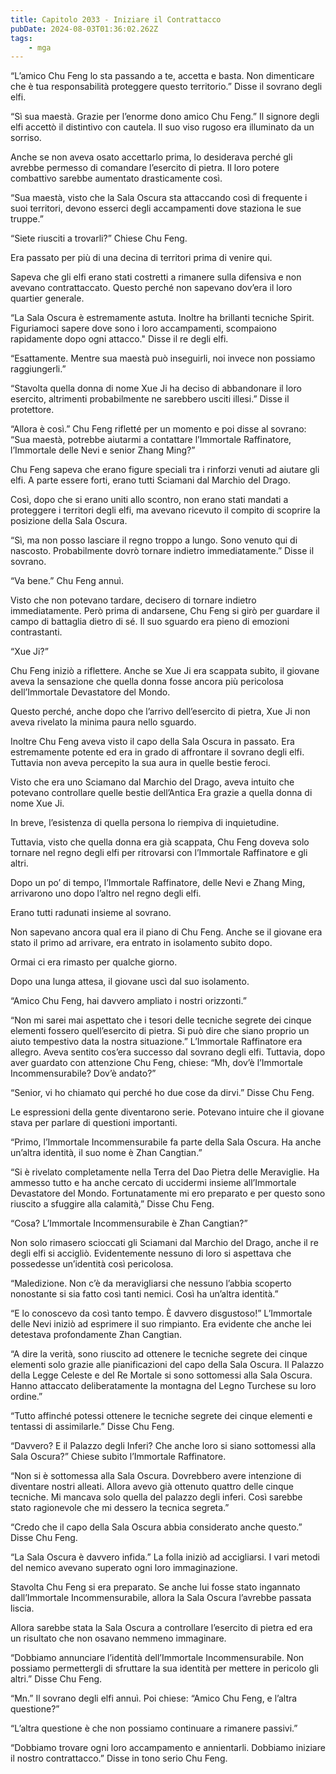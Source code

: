 ```yaml
---
title: Capitolo 2033 - Iniziare il Contrattacco
pubDate: 2024-08-03T01:36:02.262Z
tags:
    - mga
---
```



“L’amico Chu Feng lo sta passando a te, accetta e basta. Non dimenticare che è tua responsabilità proteggere questo territorio.” Disse il sovrano degli elfi.

“Sì sua maestà. Grazie per l’enorme dono amico Chu Feng.” Il signore degli elfi accettò il distintivo con cautela. Il suo viso rugoso era illuminato da un sorriso.

Anche se non aveva osato accettarlo prima, lo desiderava perché gli avrebbe permesso di comandare l’esercito di pietra. Il loro potere combattivo sarebbe aumentato drasticamente così.

“Sua maestà, visto che la Sala Oscura sta attaccando così di frequente i suoi territori, devono esserci degli accampamenti dove staziona le sue truppe.”

“Siete riusciti a trovarli?” Chiese Chu Feng.

Era passato per più di una decina di territori prima di venire qui.

Sapeva che gli elfi erano stati costretti a rimanere sulla difensiva e non avevano contrattaccato. Questo perché non sapevano dov’era il loro quartier generale.

“La Sala Oscura è estremamente astuta. Inoltre ha brillanti tecniche Spirit. Figuriamoci sapere dove sono i loro accampamenti, scompaiono rapidamente dopo ogni attacco." Disse il re degli elfi.

“Esattamente. Mentre sua maestà può inseguirli, noi invece non possiamo raggiungerli.”

“Stavolta quella donna di nome Xue Ji ha deciso di abbandonare il loro esercito, altrimenti probabilmente ne sarebbero usciti illesi.” Disse il protettore.

“Allora è così.” Chu Feng rifletté per un momento e poi disse al sovrano: “Sua maestà, potrebbe aiutarmi a contattare l’Immortale Raffinatore, l’Immortale delle Nevi e senior Zhang Ming?”

Chu Feng sapeva che erano figure speciali tra i rinforzi venuti ad aiutare gli elfi. A parte essere forti, erano tutti Sciamani dal Marchio del Drago.

Così, dopo che si erano uniti allo scontro, non erano stati mandati a proteggere i territori degli elfi, ma avevano ricevuto il compito di scoprire la posizione della Sala Oscura.

“Sì, ma non posso lasciare il regno troppo a lungo. Sono venuto qui di nascosto. Probabilmente dovrò tornare indietro immediatamente.” Disse il sovrano.

“Va bene.” Chu Feng annuì.

Visto che non potevano tardare, decisero di tornare indietro immediatamente. Però prima di andarsene, Chu Feng si girò per guardare il campo di battaglia dietro di sé. Il suo sguardo era pieno di emozioni contrastanti.

“Xue Ji?”

Chu Feng iniziò a riflettere. Anche se Xue Ji era scappata subito, il giovane aveva la sensazione che quella donna fosse ancora più pericolosa dell’Immortale Devastatore del Mondo.

Questo perché, anche dopo che l’arrivo dell’esercito di pietra, Xue Ji non aveva rivelato la minima paura nello sguardo.

Inoltre Chu Feng aveva visto il capo della Sala Oscura in passato. Era estremamente potente ed era in grado di affrontare il sovrano degli elfi. Tuttavia non aveva percepito la sua aura in quelle bestie feroci.

Visto che era uno Sciamano dal Marchio del Drago, aveva intuito che potevano controllare quelle bestie dell’Antica Era grazie a quella donna di nome Xue Ji.

In breve, l’esistenza di quella persona lo riempiva di inquietudine.

Tuttavia, visto che quella donna era già scappata, Chu Feng doveva solo tornare nel regno degli elfi per ritrovarsi con l’Immortale Raffinatore e gli altri.

Dopo un po’ di tempo, l’Immortale Raffinatore, delle Nevi e Zhang Ming, arrivarono uno dopo l’altro nel regno degli elfi.

Erano tutti radunati insieme al sovrano.

Non sapevano ancora qual era il piano di Chu Feng. Anche se il giovane era stato il primo ad arrivare, era entrato in isolamento subito dopo.

Ormai ci era rimasto per qualche giorno.

Dopo una lunga attesa, il giovane uscì dal suo isolamento.

“Amico Chu Feng, hai davvero ampliato i nostri orizzonti.”

“Non mi sarei mai aspettato che i tesori delle tecniche segrete dei cinque elementi fossero quell’esercito di pietra. Si può dire che siano proprio un aiuto tempestivo data la nostra situazione.” L’Immortale Raffinatore era allegro. Aveva sentito cos’era successo dal sovrano degli elfi. Tuttavia, dopo aver guardato con attenzione Chu Feng, chiese: “Mh, dov’è l’Immortale Incommensurabile? Dov’è andato?”

“Senior, vi ho chiamato qui perché ho due cose da dirvi.” Disse Chu Feng.

Le espressioni della gente diventarono serie. Potevano intuire che il giovane stava per parlare di questioni importanti.

“Primo, l’Immortale Incommensurabile fa parte della Sala Oscura. Ha anche un’altra identità, il suo nome è Zhan Cangtian.”

“Si è rivelato completamente nella Terra del Dao Pietra delle Meraviglie. Ha ammesso tutto e ha anche cercato di uccidermi insieme all’Immortale Devastatore del Mondo. Fortunatamente mi ero preparato e per questo sono riuscito a sfuggire alla calamità,” Disse Chu Feng.

“Cosa? L’Immortale Incommensurabile è Zhan Cangtian?”

Non solo rimasero scioccati gli Sciamani dal Marchio del Drago, anche il re degli elfi si accigliò. Evidentemente nessuno di loro si aspettava che possedesse un’identità così pericolosa.

“Maledizione. Non c’è da meravigliarsi che nessuno l’abbia scoperto nonostante si sia fatto così tanti nemici. Così ha un’altra identità.”

“E lo conoscevo da così tanto tempo. È davvero disgustoso!” L’Immortale delle Nevi iniziò ad esprimere il suo rimpianto. Era evidente che anche lei detestava profondamente Zhan Cangtian.

“A dire la verità, sono riuscito ad ottenere le tecniche segrete dei cinque elementi solo grazie alle pianificazioni del capo della Sala Oscura. Il Palazzo della Legge Celeste e del Re Mortale si sono sottomessi alla Sala Oscura. Hanno attaccato deliberatamente la montagna del Legno Turchese su loro ordine.”

“Tutto affinché potessi ottenere le tecniche segrete dei cinque elementi e tentassi di assimilarle.” Disse Chu Feng.

“Davvero? E il Palazzo degli Inferi? Che anche loro si siano sottomessi alla Sala Oscura?” Chiese subito l’Immortale Raffinatore.

“Non si è sottomessa alla Sala Oscura. Dovrebbero avere intenzione di diventare nostri alleati. Allora avevo già ottenuto quattro delle cinque tecniche. Mi mancava solo quella del palazzo degli inferi. Così sarebbe stato ragionevole che mi dessero la tecnica segreta.”

“Credo che il capo della Sala Oscura abbia considerato anche questo.” Disse Chu Feng.

“La Sala Oscura è davvero infida.” La folla iniziò ad accigliarsi. I vari metodi del nemico avevano superato ogni loro immaginazione.

Stavolta Chu Feng si era preparato. Se anche lui fosse stato ingannato dall’Immortale Incommensurabile, allora la Sala Oscura l’avrebbe passata liscia.

Allora sarebbe stata la Sala Oscura a controllare l’esercito di pietra ed era un risultato che non osavano nemmeno immaginare.

“Dobbiamo annunciare l’identità dell’Immortale Incommensurabile. Non possiamo permettergli di sfruttare la sua identità per mettere in pericolo gli altri.” Disse Chu Feng.

“Mn.” Il sovrano degli elfi annuì. Poi chiese: “Amico Chu Feng, e l’altra questione?”

“L’altra questione è che non possiamo continuare a rimanere passivi.”

“Dobbiamo trovare ogni loro accampamento e annientarli. Dobbiamo iniziare il nostro contrattacco.” Disse in tono serio Chu Feng.



